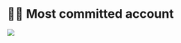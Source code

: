 # 👨‍💻 Most committed account

[![](https://github-readme-stats.vercel.app/api?username=committedtocommits)](https://github.com/committedtocommits/github-readme-stats)
